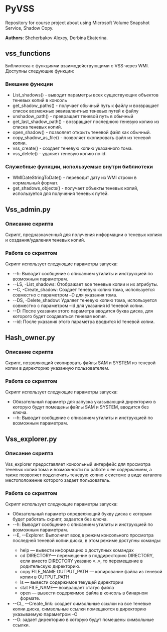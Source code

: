 # PyVSS
Repository for course project about using Microsoft Volume Snapshot Service, Shadow Copy.
<p/><b>Authors</b>: Shcherbakov Alexey, Derbina Ekaterina.
<h2>vss_functions</h2>
Библиотека с функциями взаимодействующими с VSS через WMI. Доступны следующие функции:
<h3> Внешние функции </h3>
<ul>
<li>List_shadows() - выводит параметры всех существующих объектов теневых копий в консоль</li>
<li>get_shadow_paths() - получает обычный путь к файлу и возвращает список возможных эквивалентных теневых путей к файлу</li>
<li>unshadow_path() - превращает теневой путь в обычный</li>
<li>get_last_shadow_path() - возвращает последнюю теневую копию из списка теневых копий.</li>
<li>open_shadow() - позволяет открыть теневой файл как обычный.</li>
<li>copy_shadow_as_file() - позволяет скопировать файл из теневой копии.</li>
<li>vss_create() - создает теневую копию указанного тома.</li>
<li>vss_delete() - удаляет теневую копию по id.</li>
</ul>
<h3> Служебные функции, используемые внутри библиотеки </h3>
<ul>
<li> WMIDateStringToDate() - переводит дату из WMI строки в нормальный формат.</li>
<li> get_shadows_objects() - получает объекты теневых копий, используется для получения теневых путей.</li>
</ul>
<h2>Vss_admin.py</h2>
<h3>Описание скрипта</h3>
Скрипт, предназначенный для получения информации о теневых копиях и создания/удаления теневых копий.
<h3>Работа со скриптом</h3>
Скрипт использует следующие параметры запуска:
<ul>
<li>--h: Выводит сообщение с описанием утилиты и инструкцией по возможным параметрам. </li>
<li>--LS, -List_shadows: Отображает все теневые копии и их атрибуты. </li>
<li>--С, -Сreate_shadow: Создает теневую копию тома, используется совместно с параметром –D для указания тома. </li>
<li>--DS, -Delete_shadow: Удаляет теневую копию тома, используется совместно с параметром –id для указания id теневой копии. </li>
<li>--D: После указания этого параметра вводится буква диска, для которого будет создаваться теневая копия. </li>
<li>--id: После указания этого параметра вводится id теневой копии. </li>
</ul>
<h2>Hash_owner.py</h2>
<h3>Описание скрипта</h3>
Скрипт, позволяющий скопировать файлы SAM и SYSTEM из теневой копии в директорию указанную пользователем.
<h3>Работа со скриптом</h3>
Скрипт использует следующие параметры запуска:
<ul>
<li>Обязательный параметр для запуска указывающий директорию в которую будут помещены файлы SAM и SYSTEM, вводится без ключа. </li>
<li>--h: Выводит сообщение с описанием утилиты и инструкцией по возможным параметрам. </li>
</ul>
<h2>Vss_explorer.py</h2>
<h3>Описание скрипта</h3>
Vss_explorer предоставляет консольный интерфейс для просмотра теневых копий тома и возможности по работе с ее содержанием, а также позволяет подключить теневую копию к системе в виде каталога местоположение которого задает пользователь. 
<h3>Работа со скриптом</h3>
Скрипт использует следующие параметры запуска:
<ul>
<li>Обязательный параметр определяющий букву диска с которым будет работать скрипт, задается без ключа. </li>
<li>--h: Выводит сообщение с описанием утилиты и инструкцией по возможным параметрам. </li>
<li>--E, --Explorer: Выполняет вход в режим консольного просмотра последней теневой копии диска, в этом режиме доступны команды: </li>
<ul>
<li>help — вывести информацию о доступных командах </li>
<li>cd DIRECTORY— перемещение в поддиректорию DIRECTORY, если вместо DIRECTORY указано «..», то перемещение в родительскую директорию. </li>
<li>copy FILE_NAME OUTPUT_PATH — копирование файла из теневой копии в OUTPUT_PATH </li>
<li>ls — вывести содержимое текущей директории </li>
<li>stat FILE_NAME— возвращает статус файла </li>
<li>open — вывести содержимое файла в консоль в бинарном формате. </li>
</ul>
<li>--CL, --Create_link: создает символьные ссылки на все теневые копии диска, символьные ссылки помещаются в директорию указываемую параметром –О </li>
<li>--О: задает директорию в которую будут помещены символьные ссылки. </li>
</ul>
